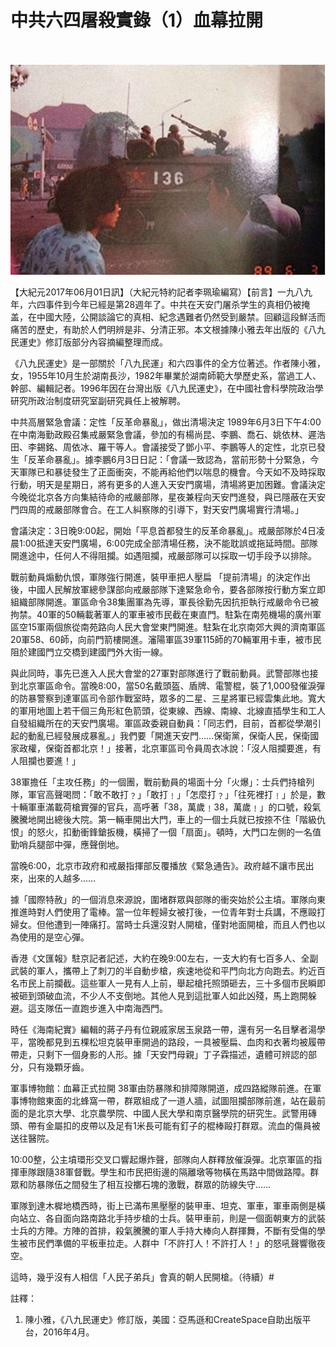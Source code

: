 
<h1><b>中共六四屠殺實錄（1）血幕拉開</b></h1><br><br>
<img src="Picture1-600x400.jpg" width="880">

【大紀元2017年06月01日訊】（大紀元特約記者李珮瑜編寫）【前言】一九八九年，六四事件到今年已經是第28週年了。中共在天安门屠杀学生的真相仍被掩盖，在中國大陸，公開談論它的真相、紀念遇難者仍然受到嚴禁。回顧這段鮮活而痛苦的歷史，有助於人們明辨是非、分清正邪。本文根據陳小雅去年出版的《八九民運史》修訂版部分內容摘編整理而成。


《八九民運史》是一部關於「八九民運」和六四事件的全方位著述。作者陳小雅，女，1955年10月生於湖南長沙，1982年畢業於湖南師範大學歷史系，當過工人、幹部、編輯記者。1996年因在台灣出版《八九民運史》，在中國社會科學院政治學研究所政治制度研究室副研究員任上被解聘。

中共高層緊急會議：定性「反革命暴亂」，做出清場決定
 1989年6月3日下午4:00在中南海勤政殿召集戒嚴緊急會議，參加的有楊尚昆、李鵬、喬石、姚依林、遲浩田、李錫銘、周依冰、羅干等人。會議接受了鄧小平、李鵬等人的定性，北京已發生「反革命暴亂」。據李鵬6月3日日記：「會議一致認為，當前形勢十分緊急，今天軍隊已和暴徒發生了正面衝突，不能再給他們以喘息的機會。今天如不及時採取行動，明天是星期日，將有更多的人進入天安門廣場，清場將更加困難。會議決定今晚從北京各方向集結待命的戒嚴部隊，星夜兼程向天安門進發，與已隱蔽在天安門四周的戒嚴部隊會合。在工人糾察隊的引導下，對天安門廣場實行清場。」

會議決定：3日晚9:00起，開始「平息首都發生的反革命暴亂」。戒嚴部隊於4日凌晨1:00抵達天安門廣場，6:00完成全部清場任務，決不能耽誤或拖延時間。部隊開進途中，任何人不得阻攔。如遇阻攔，戒嚴部隊可以採取一切手段予以排除。

戰前動員煽動仇恨，軍隊強行開進，裝甲車把人壓扁
 「提前清場」的決定作出後，中國人民解放軍總參謀部向戒嚴部隊下達緊急命令，要各部隊按行動方案立即組織部隊開進。軍區命令38集團軍為先導，軍長徐勤先因抗拒執行戒嚴命令已被拘禁。40軍的50輛載著軍人的軍車被市民截在東直門。駐紮在南苑機場的廣州軍區空15軍兩個旅從南苑路向人民大會堂東門開進。駐紮在北京南郊大興的濟南軍區20軍58、60師，向前門箭樓開進。瀋陽軍區39軍115師的70輛軍用卡車，被市民阻於建國門立交橋到建國門外大街一線。

與此同時，事先已進入人民大會堂的27軍對部隊進行了戰前動員。武警部隊也接到北京軍區命令。當晚8:00，當50名戴頭盔、盾牌、電警棍，裝了1,000發催淚彈的防暴警察到達軍區司令部作戰室時，眾多的二星、三星將軍已經雲集此地。寬大的軍用地圖上若干個三角形紅色箭頭，從東線、西線、南線、北線直插學生和工人自發組織所在的天安門廣場。軍區政委親自動員：「同志們，目前，首都從學潮引起的動亂已經發展成暴亂。」我們要「開進天安門……保衛黨，保衛人民，保衛國家政權，保衛首都北京！」接著，北京軍區司令員周衣冰說：「沒人阻攔要進，有人阻攔也要進！」

38軍擔任「主攻任務」的一個團，戰前動員的場面十分「火爆」：士兵們持槍列隊，軍官高聲喝問：「敢不敢打﹖」「敢打﹗」「怎麼打﹖」「往死裡打﹗」於是，數十輛軍車滿載荷槍實彈的官兵，高呼著「38，萬歲﹗38，萬歲﹗」的口號，殺氣騰騰地開出總後大院。第一輛車開出大門，車上的一個士兵就已按捺不住「階級仇恨」的怒火，扣動衝鋒鎗扳機，橫掃了一個「扇面」。頓時，大門口左側的一名值勤哨兵腿部中彈，應聲倒地。

當晚6:00，北京市政府和戒嚴指揮部反覆播放《緊急通告》。政府越不讓市民出來，出來的人越多……

據「國際特赦」的一個消息來源說，圍堵群眾與部隊的衝突始於公主墳。軍隊向東推進時對人們使用了電棒。當一位年輕婦女被打後，一位青年對士兵講，不應毆打婦女。但他遭到一陣痛打。當時士兵還沒對人開槍，僅對地面開槍，而且人們也以為使用的是空心彈。

香港《文匯報》駐京記者記述，大約在晚9:00左右，一支大約有七百多人、全副武裝的軍人，攜帶上了刺刀的半自動步槍，疾速地從和平門向北方向跑去。約近百名市民上前攔截。這些軍人一見有人上前，舉起槍托照頭砸去，三十多個市民瞬即被砸到頭破血流，不少人不支倒地。其他人見到這批軍人如此凶殘，馬上跑開躲避。這支隊伍一直跑步進入中南海西門。

時任《海南紀實》編輯的蔣子丹有位親戚家居玉泉路一帶，還有另一名目擊者湯學平，當晚都見到五棵松坦克裝甲車開過的路段，一具被壓扁、血肉和衣著均被履帶帶走，只剩下一個身影的人形。據「天安門母親」丁子霖描述，遺體可辨認的部分，只有幾顆牙齒。

 軍事博物館：血幕正式拉開
 38軍由防暴隊和排障隊開道，成四路縱隊前進。在軍事博物館東面的北蜂窩一帶，群眾組成了一道人牆，試圖阻攔部隊前進，站在最前面的是北京大學、北京農學院、中國人民大學和南京醫學院的研究生。武警用磚頭、帶有金屬扣的皮帶以及足有1米長可能有釘子的棍棒毆打群眾。流血的傷員被送往醫院。

10:00整，公主墳環形交叉口響起爆炸聲，部隊向人群釋放催淚彈。北京軍區的指揮車隊跟隨38軍督戰。學生和市民把街邊的隔離墩等物橫在馬路中間做路障。群眾和防暴隊伍之間發生了相互投擲石塊的激戰，群眾的防線失守……

軍隊到達木樨地橋西時，街上已滿布黑壓壓的裝甲車、坦克、軍車，軍車兩側是橫向站立、各自面向路南路北手持步槍的士兵。裝甲車前，則是一個面朝東方的武裝士兵的方陣。方陣的首排，殺氣騰騰的軍人手持大棒向人群揮舞，不斷有受傷的學生被市民們準備的平板車拉走。人群中「不許打人！不許打人！」的怒吼聲響徹夜空。

這時，幾乎沒有人相信「人民子弟兵」會真的朝人民開槍。（待續）#

註釋：

1. 陳小雅，《八九民運史》修訂版，美國：亞馬遜和CreateSpace自助出版平台，2016年4月。
